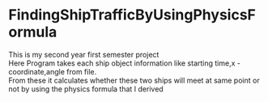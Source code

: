 # FindingShipTrafficByUsingPhysicsFormula
This is my second year first semester project<br>
Here Program takes each ship object information like starting time,x - coordinate,angle  from file.<br>
From these it calculates whether these two ships will meet at same point or not by using the physics formula that I derived

